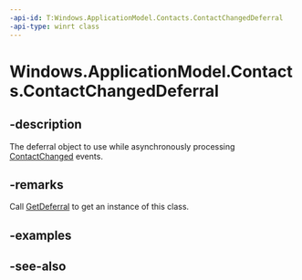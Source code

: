 ----api-id: T:Windows.ApplicationModel.Contacts.ContactChangedDeferral
-api-type: winrt class
---<!-- Class syntax.public class ContactChangedDeferral : Windows.ApplicationModel.Contacts.IContactChangedDeferral--># Windows.ApplicationModel.Contacts.ContactChangedDeferral## -descriptionThe deferral object to use while asynchronously processing [ContactChanged](contactstore_contactchanged.md) events.## -remarksCall [GetDeferral](contactchangedeventargs_getdeferral.md) to get an instance of this class.## -examples## -see-also